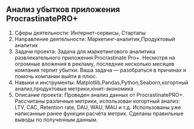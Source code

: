 ## Анализ убытков приложения ProcrastinatePRO+
1. Сферы деятельности: Интернет-сервисы, Стартапы
2. Направление деятельности: Маркетинг-аналитик,Продуктовый аналитик
3. Задачи проекта: Задача для маркетингового аналитика развлекательного приложения Procrastinate Pro+. Несмотря на огромные вложения в рекламу, последние несколько месяцев компания терпит убытки. Ваша задача — разобраться в причинах и помочь компании выйти в плюс.
4. Навыки и инструменты: Matplotlib,Pandas,Python,Seaborn,когортный анализ,продуктовые метрики,юнит-экономика
5. Описание проекта: Проведен анализ данных от ProcrastinatePRO+.
Рассчитаны различные метрики, использован когортный анализ: LTV, CAC, Retention rate, DAU, WAU, MAU и т.д. Использованы уже написанные ранее функции расчёта метрик. Сделаны правильные выводы по полученным данным.